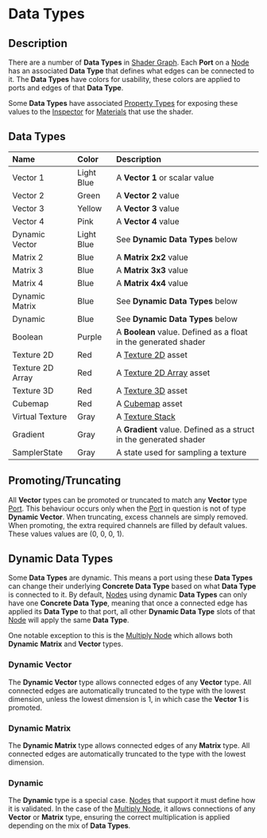 # Data Types

## Description

There are a number of **Data Types** in [Shader Graph](Shader-Graph.md). Each **Port** on a [Node](Node.md) has an associated **Data Type** that defines what edges can be connected to it. The **Data Types** have colors for usability, these colors are applied to ports and edges of that **Data Type**.

Some **Data Types** have associated [Property Types](Property-Types.md) for exposing these values to the [Inspector](https://docs.unity3d.com/Manual/UsingTheInspector.html) for [Materials](https://docs.unity3d.com/Manual/class-Material.html) that use the shader.

## Data Types

| Name        | Color           | Description |
|:------------|:----------------|:------------|
| Vector 1 | Light Blue | A **Vector 1** or scalar value |
| Vector 2 | Green | A **Vector 2** value |
| Vector 3 | Yellow | A **Vector 3** value |
| Vector 4 | Pink | A **Vector 4** value |
| Dynamic Vector | Light Blue | See **Dynamic Data Types** below |
| Matrix 2 | Blue | A **Matrix 2x2** value |
| Matrix 3 | Blue | A **Matrix 3x3** value |
| Matrix 4 | Blue | A **Matrix 4x4** value |
| Dynamic Matrix | Blue | See **Dynamic Data Types** below |
| Dynamic | Blue | See **Dynamic Data Types** below |
| Boolean | Purple | A **Boolean** value. Defined as a float in the generated shader |
| Texture 2D | Red | A [Texture 2D](https://docs.unity3d.com/Manual/class-TextureImporter.html) asset |
| Texture 2D Array | Red | A [Texture 2D Array](https://docs.unity3d.com/Manual/class-TextureImporter.html) asset |
| Texture 3D | Red | A [Texture 3D](https://docs.unity3d.com/Manual/class-TextureImporter.html) asset |
| Cubemap | Red | A [Cubemap](https://docs.unity3d.com/Manual/class-Cubemap.html) asset |
| Virtual Texture | Gray | A [Texture Stack](https://docs.unity3d.com/2020.1/Documentation/Manual/svt-use-in-shader-graph.html) |
| Gradient | Gray | A **Gradient** value. Defined as a struct in the generated shader |
| SamplerState | Gray | A state used for sampling a texture |

## Promoting/Truncating

All **Vector** types can be promoted or truncated to match any **Vector** type [Port](Port.md). This behaviour occurs only when the [Port](Port.md) in question is not of type **Dynamic Vector**. When truncating, excess channels are simply removed. When promoting, the extra required channels are filled by default values. These values values are (0, 0, 0, 1).

## Dynamic Data Types

Some **Data Types** are dynamic. This means a port using these **Data Types** can change their underlying **Concrete Data Type** based on what **Data Type** is connected to it. By default, [Nodes](Node.md) using dynamic **Data Types** can only have one **Concrete Data Type**, meaning that once a connected edge has applied its **Data Type** to that port, all other **Dynamic Data Type** slots of that [Node](Node.md) will apply the same **Data Type**.

One notable exception to this is the [Multiply Node](Multiply-Node.md) which allows both **Dynamic** **Matrix** and **Vector** types.

### Dynamic Vector

The **Dynamic Vector** type allows connected edges of any **Vector** type. All connected edges are automatically truncated to the type with the lowest dimension, unless the lowest dimension is 1, in which case the **Vector 1** is promoted.

### Dynamic Matrix

The **Dynamic Matrix** type allows connected edges of any **Matrix** type. All connected edges are automatically truncated to the type with the lowest dimension.

### Dynamic

The **Dynamic** type is a special case. [Nodes](Node.md) that support it must define how it is validated. In the case of the [Multiply Node](Multiply-Node.md), it allows connections of any **Vector** or **Matrix** type, ensuring the correct multiplication is applied depending on the mix of **Data Types**. 